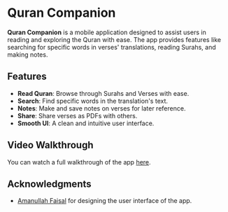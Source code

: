 # Quran Companion

**Quran Companion** is a mobile application designed to assist users in reading and exploring the Quran with ease. The app provides features like searching for specific words in verses' translations, reading Surahs, and making notes.

## Features
- **Read Quran**: Browse through Surahs and Verses with ease.
- **Search**: Find specific words in the translation's text.
- **Notes**: Make and save notes on verses for later reference.
- **Share**: Share verses as PDFs with others.
- **Smooth UI**: A clean and intuitive user interface.

## Video Walkthrough
You can watch a full walkthrough of the app [here](https://youtu.be/BxCkMepRYKo).

## Acknowledgments
- [Amanullah Faisal](https://www.linkedin.com/in/amanullahfaisal/) for designing the user interface of the app.
